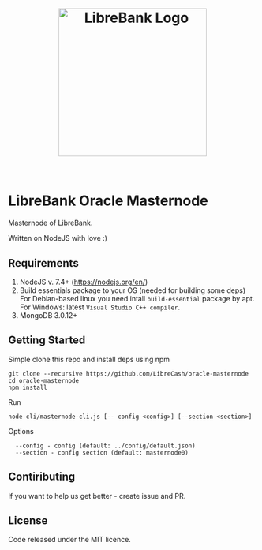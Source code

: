 <h1 align="center">
    <img width="300" src="http://librebank.com/img/logo-black.svg" alt="LibreBank Logo">
    <br>
    <br>
</h1>

# LibreBank Oracle Masternode

Masternode of LibreBank.

Written on NodeJS with love :)


## Requirements
1. NodeJS v. 7.4+ (https://nodejs.org/en/) 
2. Build essentials package to your OS (needed for building some deps)
For Debian-based linux you need intall `build-essential` package by apt.
For Windows: latest `Visual Studio C++ compiler`.
3. MongoDB 3.0.12+

## Getting Started
Simple clone this repo and install deps using npm
```
git clone --recursive https://github.com/LibreCash/oracle-masternode
cd oracle-masternode
npm install
```
Run
```
node cli/masternode-cli.js [-- config <config>] [--section <section>]
```
Options
```
  --config - config (default: ../config/default.json)
  --section - config section (default: masternode0)
```
## Contiributing
If you want to help us get better - create issue and PR.

## License
Code released under the MIT licence.
